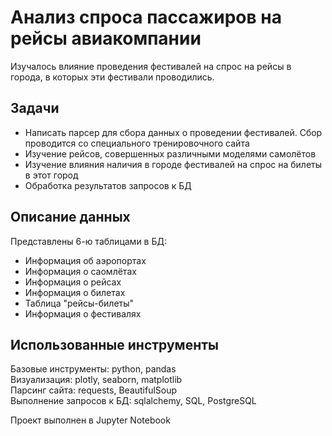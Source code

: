 # Анализ спроса пассажиров на рейсы авиакомпании
Изучалось влияние проведения фестивалей на спрос на рейсы в города, в которых эти фестивали проводились.  

## Задачи
- Написать парсер для сбора данных о проведении фестивалей. Сбор проводится со специального тренировочного сайта
- Изучение рейсов, совершенных различными моделями самолётов
- Изучение влияния наличия в городе фестивалей на спрос на билеты в этот город
- Обработка результатов запросов к БД

## Описание данных
Представлены 6-ю таблицами в БД:
- Информация об аэропортах
- Информация о саомлётах
- Информация о рейсах
- Информация о билетах
- Таблица "рейсы-билеты"
- Информация о фестивалях  

## Использованные инструменты
Базовые инструменты: python, pandas  
Визуализация: plotly, seaborn, matplotlib  
Парсинг сайта: requests, BeautifulSoup  
Выполнение запросов к БД: sqlalchemy, SQL, PostgreSQL  

Проект выполнен в Jupyter Notebook
